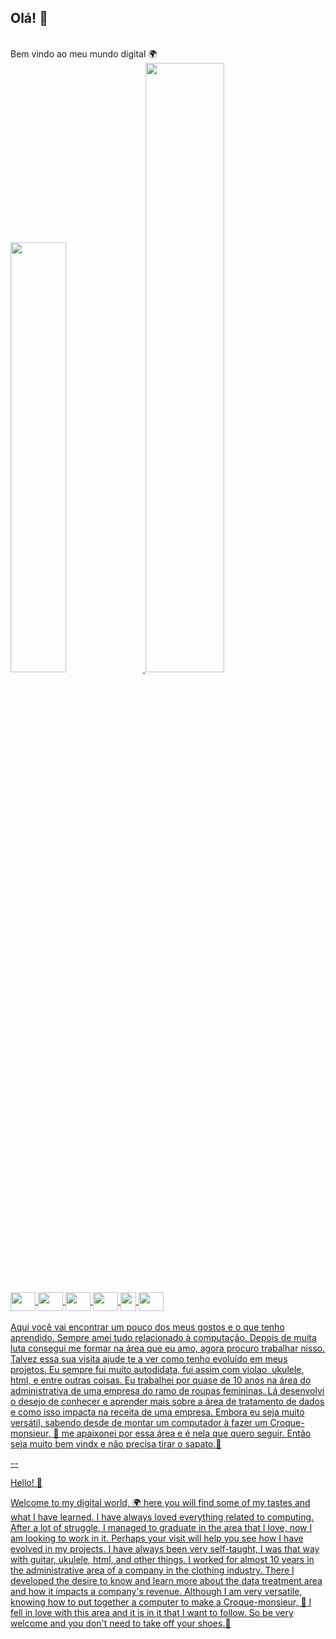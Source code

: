 ## Olá! 👋
<br>
Bem vindo ao meu mundo digital 🌍

<div>
<a href= "https://www.linkedin.com/in/bruna-brumana-563b25a5/">
 <img width="42%" src="https://github-readme-stats.vercel.app/api?username=brunabrumana&show_icons=true&theme=chartreuse-dark&include_all_commits=true&count_private=true"/>
 <img width="50%" src="https://github-readme-stats.vercel.app/api/top-langs/?username=brunabrumana&layout=compact&langs_count=164&theme=chartreuse-dark"/>
 </div>

<div style="display: inline_block"><br>
<img align="center" height="30" width="40" src="https://cdn.jsdelivr.net/gh/devicons/devicon/icons/python/python-original.svg" />
<img align="center" height="30" width="40" src="https://cdn.jsdelivr.net/gh/devicons/devicon/icons/microsoftsqlserver/microsoftsqlserver-plain-wordmark.svg" />          
<img align="center" height="30" width="40" src="https://cdn.jsdelivr.net/gh/devicons/devicon/icons/github/github-original.svg" />          
<img align="center" height="30" width="40" src="https://cdn.jsdelivr.net/gh/devicons/devicon/icons/html5/html5-original-wordmark.svg" />  
<img align="center" height="30" width="25" src="https://cdn.jsdelivr.net/gh/devicons/devicon/icons/azure/azure-original.svg" />
<img align="center" height="30" width="40" src="https://cdn.jsdelivr.net/gh/devicons/devicon/icons/vscode/vscode-original-wordmark.svg" />
</div>
<br>
Aqui você vai encontrar um pouco dos meus gostos e o que tenho aprendido. 
Sempre amei tudo relacionado à computação. Depois de muita luta consegui me formar na área que eu amo, 
agora procuro trabalhar nisso. Talvez essa sua visita ajude te a ver como tenho evoluído em meus projetos. 
Eu sempre fui muito autodidata, fui assim com violao, ukulele, html, e entre outras coisas.
Eu trabalhei por quase de 10 anos na área do administrativa de uma empresa do ramo de roupas femininas. 
Lá desenvolvi o desejo de conhecer e aprender mais sobre a área de tratamento de dados e como isso impacta na receita de uma empresa. 
Embora eu seja muito versátil, sabendo desde de montar um computador à fazer um Croque-monsieur, 🍮
me apaixonei por essa área e é nela que quero seguir. Então seja muito bem vindx e não precisa tirar o sapato.🤞
          
--

Hello! 👋

Welcome to my digital world, 🌍
here you will find some of my tastes and what I have learned. 
I have always loved everything related to computing. After a lot of struggle, I managed to graduate in the area that I love, 
now I am looking to work in it. Perhaps your visit will help you see how I have evolved in my projects. 
I have always been very self-taught, I was that way with guitar, ukulele, html, and other things.
I worked for almost 10 years in the administrative area of a company in the clothing industry. 
There I developed the desire to know and learn more about the data treatment area and how it impacts a company's revenue. 
Although I am very versatile, knowing how to put together a computer to make a Croque-monsieur, 🍮
I fell in love with this area and it is in it that I want to follow. So be very welcome and you don't need to take off your shoes.🤞
